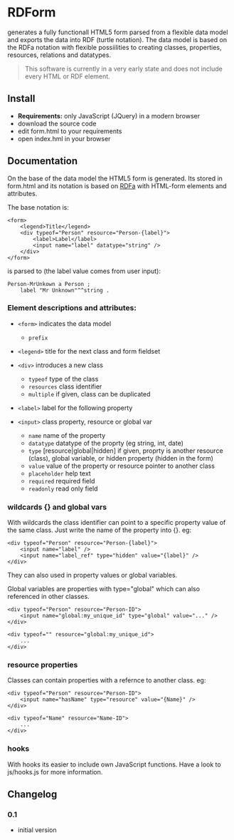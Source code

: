 # RDForm #

generates a fully functionall HTML5 form parsed from a flexible data model and exports the data into RDF (turtle notation). 
The data model is based on the RDFa notation with flexible possiilities to creating classes, properties, resources, relations and datatypes.

> This software is currently in a very early state and does not include every HTML or RDF element.

## Install ##

* **Requirements:** only JavaScript (JQuery) in a modern browser
* download the source code
* edit form.html to your requirements
* open index.hml in your browser


## Documentation ##

On the base of the data model the HTML5 form is generated. Its stored in form.html and its notation is based on [RDFa](https://en.wikipedia.org/wiki/RDFa) with HTML-form elements and attributes.

The base notation is:

	<form>
		<legend>Title</legend>
		<div typeof="Person" resource="Person-{label}">
			<label>Label</label>
			<input name="label" datatype="string" />
		</div>
	</form>

is parsed to (the label value comes from user input):

	Person-MrUnkown a Person ;
		label "Mr Unknown"^^string .


### Element descriptions and attributes: ###

* `<form>` indicates the data model

	* `prefix`

* `<legend>` title for the next class and form fieldset

* `<div>` introduces a new class

	* `typeof` type of the class
	* `resources` class identifier
	* `multiple` if given, class can be duplicated

* `<label>` label for the following property

* `<input>` class property, resource or global var

	* `name` name of the property
	* `datatype` datatype of the proprty (eg string, int, date)	
	* `type` [resource|global|hidden] if given, proprty is another resource (class), global variable, or hidden property (hidden in the form)
	* `value` value of the property or resource pointer to another class 
	* `placeholder` help text
	* `required` required field
	* `readonly` read only field
 

### wildcards {} and global vars ###

With wildcards the class identifier can point to a specific property value of the same class. Just write the name of the property into {}. eg:

	<div typeof="Person" resource="Person-{label}">
		<input name="label" />
		<input name="label_ref" type="hidden" value="{label}" />
	</div>

They can also used in property values or global variables. 

Global variables are properties with type="global" which can also referenced in other classes.

	<div typeof="Person" resource="Person-ID">
		<input name="global:my_unique_id" type="global" value="..." />
	</div>
	
	<div typeof="" resource="global:my_unique_id">
		...
	</div>


### resource properties ###

Classes can contain properties with a refernce to another class. eg:

	<div typeof="Person" resource="Person-ID">
		<input name="hasName" type="resource" value="{Name}" />
	</div>

	<div typeof="Name" resource="Name-ID">
		...
	</div>


### hooks ###

With hooks its easier to include own JavaScript functions. Have a look to js/hooks.js for more information.


## Changelog ##

### 0.1

* initial version